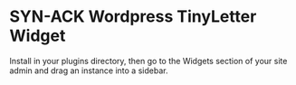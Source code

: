 # SYN-ACK Wordpress TinyLetter Widget

Install in your plugins directory, then go to the Widgets section of your site admin and drag an instance into a sidebar.